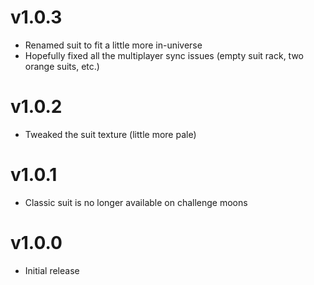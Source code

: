 # v1.0.3
- Renamed suit to fit a little more in-universe
- Hopefully fixed all the multiplayer sync issues (empty suit rack, two orange suits, etc.)
# v1.0.2
- Tweaked the suit texture (little more pale)
# v1.0.1
- Classic suit is no longer available on challenge moons
# v1.0.0
- Initial release